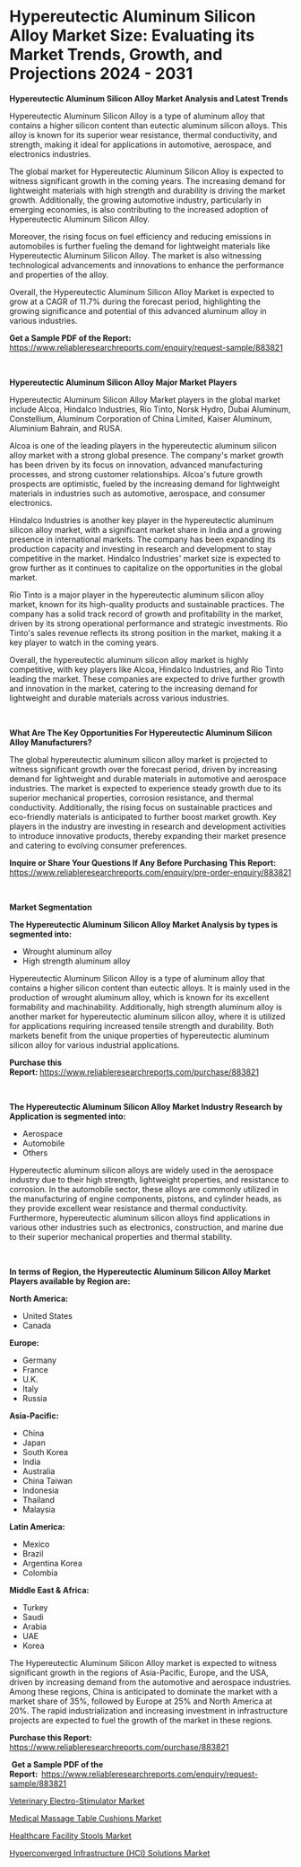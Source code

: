 <p><h1>Hypereutectic Aluminum Silicon Alloy Market Size: Evaluating its Market Trends, Growth, and Projections 2024 - 2031</h1></p><p><strong>Hypereutectic Aluminum Silicon Alloy Market Analysis and Latest Trends</strong></p>
<p><p>Hypereutectic Aluminum Silicon Alloy is a type of aluminum alloy that contains a higher silicon content than eutectic aluminum silicon alloys. This alloy is known for its superior wear resistance, thermal conductivity, and strength, making it ideal for applications in automotive, aerospace, and electronics industries.</p><p>The global market for Hypereutectic Aluminum Silicon Alloy is expected to witness significant growth in the coming years. The increasing demand for lightweight materials with high strength and durability is driving the market growth. Additionally, the growing automotive industry, particularly in emerging economies, is also contributing to the increased adoption of Hypereutectic Aluminum Silicon Alloy.</p><p>Moreover, the rising focus on fuel efficiency and reducing emissions in automobiles is further fueling the demand for lightweight materials like Hypereutectic Aluminum Silicon Alloy. The market is also witnessing technological advancements and innovations to enhance the performance and properties of the alloy.</p><p>Overall, the Hypereutectic Aluminum Silicon Alloy Market is expected to grow at a CAGR of 11.7% during the forecast period, highlighting the growing significance and potential of this advanced aluminum alloy in various industries.</p></p>
<p><strong>Get a Sample PDF of the Report:&nbsp;</strong> <a href="https://www.reliableresearchreports.com/enquiry/request-sample/883821">https://www.reliableresearchreports.com/enquiry/request-sample/883821</a></p>
<p>&nbsp;</p>
<p><strong>Hypereutectic Aluminum Silicon Alloy Major Market Players</strong></p>
<p><p>Hypereutectic Aluminum Silicon Alloy Market players in the global market include Alcoa, Hindalco Industries, Rio Tinto, Norsk Hydro, Dubai Aluminum, Constellium, Aluminum Corporation of China Limited, Kaiser Aluminum, Aluminium Bahrain, and RUSA.</p><p>Alcoa is one of the leading players in the hypereutectic aluminum silicon alloy market with a strong global presence. The company's market growth has been driven by its focus on innovation, advanced manufacturing processes, and strong customer relationships. Alcoa's future growth prospects are optimistic, fueled by the increasing demand for lightweight materials in industries such as automotive, aerospace, and consumer electronics.</p><p>Hindalco Industries is another key player in the hypereutectic aluminum silicon alloy market, with a significant market share in India and a growing presence in international markets. The company has been expanding its production capacity and investing in research and development to stay competitive in the market. Hindalco Industries' market size is expected to grow further as it continues to capitalize on the opportunities in the global market.</p><p>Rio Tinto is a major player in the hypereutectic aluminum silicon alloy market, known for its high-quality products and sustainable practices. The company has a solid track record of growth and profitability in the market, driven by its strong operational performance and strategic investments. Rio Tinto's sales revenue reflects its strong position in the market, making it a key player to watch in the coming years.</p><p>Overall, the hypereutectic aluminum silicon alloy market is highly competitive, with key players like Alcoa, Hindalco Industries, and Rio Tinto leading the market. These companies are expected to drive further growth and innovation in the market, catering to the increasing demand for lightweight and durable materials across various industries.</p></p>
<p>&nbsp;</p>
<p><strong>What Are The Key Opportunities For Hypereutectic Aluminum Silicon Alloy Manufacturers?</strong></p>
<p><p>The global hypereutectic aluminum silicon alloy market is projected to witness significant growth over the forecast period, driven by increasing demand for lightweight and durable materials in automotive and aerospace industries. The market is expected to experience steady growth due to its superior mechanical properties, corrosion resistance, and thermal conductivity. Additionally, the rising focus on sustainable practices and eco-friendly materials is anticipated to further boost market growth. Key players in the industry are investing in research and development activities to introduce innovative products, thereby expanding their market presence and catering to evolving consumer preferences.</p></p>
<p><strong>Inquire or Share Your Questions If Any Before Purchasing This Report:</strong> <a href="https://www.reliableresearchreports.com/enquiry/pre-order-enquiry/883821">https://www.reliableresearchreports.com/enquiry/pre-order-enquiry/883821</a></p>
<p>&nbsp;</p>
<p><strong>Market Segmentation</strong></p>
<p><strong>The Hypereutectic Aluminum Silicon Alloy Market Analysis by types is segmented into:</strong></p>
<p><ul><li>Wrought aluminum alloy</li><li>High strength aluminum alloy</li></ul></p>
<p><p>Hypereutectic Aluminum Silicon Alloy is a type of aluminum alloy that contains a higher silicon content than eutectic alloys. It is mainly used in the production of wrought aluminum alloy, which is known for its excellent formability and machinability. Additionally, high strength aluminum alloy is another market for hypereutectic aluminum silicon alloy, where it is utilized for applications requiring increased tensile strength and durability. Both markets benefit from the unique properties of hypereutectic aluminum silicon alloy for various industrial applications.</p></p>
<p><strong>Purchase this Report:&nbsp;</strong><a href="https://www.reliableresearchreports.com/purchase/883821">https://www.reliableresearchreports.com/purchase/883821</a></p>
<p>&nbsp;</p>
<p><strong>The Hypereutectic Aluminum Silicon Alloy Market Industry Research by Application is segmented into:</strong></p>
<p><ul><li>Aerospace</li><li>Automobile</li><li>Others</li></ul></p>
<p><p>Hypereutectic aluminum silicon alloys are widely used in the aerospace industry due to their high strength, lightweight properties, and resistance to corrosion. In the automobile sector, these alloys are commonly utilized in the manufacturing of engine components, pistons, and cylinder heads, as they provide excellent wear resistance and thermal conductivity. Furthermore, hypereutectic aluminum silicon alloys find applications in various other industries such as electronics, construction, and marine due to their superior mechanical properties and thermal stability.</p></p>
<p>&nbsp;</p>
<p><strong>In terms of Region, the Hypereutectic Aluminum Silicon Alloy Market Players available by Region are:</strong></p>
<p>
    <p> <strong> North America: </strong>
        <ul>
            <li>United States</li>
            <li>Canada</li>
        </ul>
        </p> 
    <p> <strong> Europe: </strong>
        <ul>
            <li>Germany</li>
            <li>France</li>
            <li>U.K.</li>
            <li>Italy</li>
            <li>Russia</li>
        </ul>
        </p> 
    <p> <strong> Asia-Pacific: </strong>
        <ul>
            <li>China</li>
            <li>Japan</li>
            <li>South Korea</li>
            <li>India</li>
            <li>Australia</li>
            <li>China Taiwan</li>
            <li>Indonesia</li>
            <li>Thailand</li>
            <li>Malaysia</li>
        </ul>
        </p> 
    <p> <strong> Latin America: </strong>
        <ul>
            <li>Mexico</li>
            <li>Brazil</li>
            <li>Argentina Korea</li>
            <li>Colombia</li>
        </ul>
        </p> 
    <p> <strong> Middle East & Africa: </strong>
        <ul>
            <li>Turkey</li>
            <li>Saudi</li>
            <li>Arabia</li>
            <li>UAE</li>
            <li>Korea</li>
        </ul>
    </p>
    </p>
<p><p>The Hypereutectic Aluminum Silicon Alloy market is expected to witness significant growth in the regions of Asia-Pacific, Europe, and the USA, driven by increasing demand from the automotive and aerospace industries. Among these regions, China is anticipated to dominate the market with a market share of 35%, followed by Europe at 25% and North America at 20%. The rapid industrialization and increasing investment in infrastructure projects are expected to fuel the growth of the market in these regions.</p></p>
<p><strong>Purchase this Report: </strong><a href="https://www.reliableresearchreports.com/purchase/883821">https://www.reliableresearchreports.com/purchase/883821</a></p>
<p>&nbsp;<strong>Get a Sample PDF of the Report:&nbsp;&nbsp;</strong><a href="https://www.reliableresearchreports.com/enquiry/request-sample/883821">https://www.reliableresearchreports.com/enquiry/request-sample/883821</a></p>
<p><strong></strong></p>
<p><p><a href="https://view.publitas.com/reportprime-1/veterinary-electro-stimulator-market-size-furnishes-valuable-information-encompassing-market-share-market-trends-and-projections-spanning-from-2023-to-2030/">Veterinary Electro-Stimulator Market</a></p><p><a href="https://view.publitas.com/reportprime-1/medical-massage-table-cushions-market-size-growth-outlook-from-2023-to-2030-projecting-at-markets-trends-analysis-by-application-regional-outlook-and-revenue/">Medical Massage Table Cushions Market</a></p><p><a href="https://view.publitas.com/reportprime-1/healthcare-facility-stools-market-size-share-trends-analysis-report-by-application-regional-outlook-competitive-strategies-and-segment-forecasts-2023-2030/">Healthcare Facility Stools Market</a></p><p><a href="https://angry-finch-aaf.notion.site/Decoding-the-Hyperconverged-Infrastructure-HCI-Solutions-Market-A-Deep-Dive-into-the-Latest-Marke-0636d87b39d141399f7146a28aa258e5">Hyperconverged Infrastructure (HCI) Solutions Market</a></p></p>